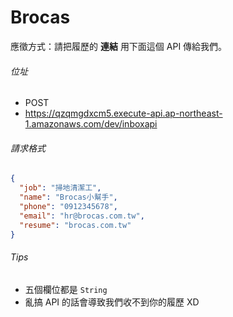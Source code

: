 # Brocas

應徵方式：請把履歷的 **連結** 用下面這個 API 傳給我們。

###### 位址

- POST
- https://qzqmgdxcm5.execute-api.ap-northeast-1.amazonaws.com/dev/inboxapi


###### 請求格式

```json
{
  "job": "掃地清潔工",
  "name": "Brocas小幫手",
  "phone": "0912345678",
  "email": "hr@brocas.com.tw",
  "resume": "brocas.com.tw"
}
```

###### Tips 

- 五個欄位都是 `String`
- 亂搞 API 的話會導致我們收不到你的履歷 XD
